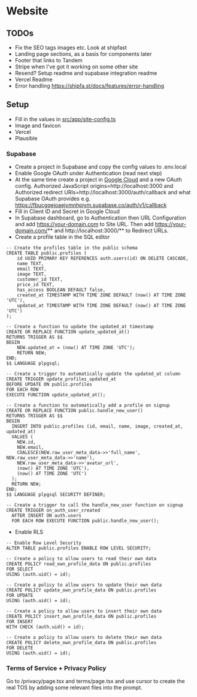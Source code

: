 # Website

## TODOs

- Fix the SEO tags images etc. Look at shipfast
- Landing page sections, as a basis for components later
- Footer that links to Tandem
- Stripe when I've got it working on some other site
- Resend? Setup readme and supabase integration readme
- Vercel Readme
- Error handling https://shipfa.st/docs/features/error-handling

## Setup

- Fill in the values in [src/app/site-config.ts](src/app/site-config.ts)
- Image and favicon
- Vercel
- Plausible

### Supabase

- Create a project in Supabase and copy the config values to .env.local
- Enable Google OAuth under Authentication (read next step)
- At the same time create a project in [Google Cloud](https://console.cloud.google.com/) and a new OAuth config. Authorized JavaScript origins=http://localhost:3000 and Authorized redirect URIs=http://localhost:3000/auth/callback and what Supabase OAuth provides e.g. https://fbucgqejoaejvmnhpjym.supabase.co/auth/v1/callback
- Fill in Client ID and Secret in Google Cloud
- In Supabase dashboard, go to Authentication then URL Configuration and add https://your-domain.com to Site URL. Then add https://your-domain.com/** and http://localhost:3000/** to Redirect URLs.
- Create a profile table in the SQL editor

```
-- Create the profiles table in the public schema
CREATE TABLE public.profiles (
    id UUID PRIMARY KEY REFERENCES auth.users(id) ON DELETE CASCADE,
    name TEXT,
    email TEXT,
    image TEXT,
    customer_id TEXT,
    price_id TEXT,
    has_access BOOLEAN DEFAULT false,
    created_at TIMESTAMP WITH TIME ZONE DEFAULT (now() AT TIME ZONE 'UTC'),
    updated_at TIMESTAMP WITH TIME ZONE DEFAULT (now() AT TIME ZONE 'UTC')
);

-- Create a function to update the updated_at timestamp
CREATE OR REPLACE FUNCTION update_updated_at()
RETURNS TRIGGER AS $$
BEGIN
    NEW.updated_at = (now() AT TIME ZONE 'UTC');
    RETURN NEW;
END;
$$ LANGUAGE plpgsql;

-- Create a trigger to automatically update the updated_at column
CREATE TRIGGER update_profiles_updated_at
BEFORE UPDATE ON public.profiles
FOR EACH ROW
EXECUTE FUNCTION update_updated_at();

-- Create a function to automatically add a profile on signup
CREATE OR REPLACE FUNCTION public.handle_new_user()
RETURNS TRIGGER AS $$
BEGIN
  INSERT INTO public.profiles (id, email, name, image, created_at, updated_at)
  VALUES (
    NEW.id,
    NEW.email,
    COALESCE(NEW.raw_user_meta_data->>'full_name', NEW.raw_user_meta_data->>'name'),
    NEW.raw_user_meta_data->>'avatar_url',
    (now() AT TIME ZONE 'UTC'),
    (now() AT TIME ZONE 'UTC')
  );
  RETURN NEW;
END;
$$ LANGUAGE plpgsql SECURITY DEFINER;

-- Create a trigger to call the handle_new_user function on signup
CREATE TRIGGER on_auth_user_created
  AFTER INSERT ON auth.users
  FOR EACH ROW EXECUTE FUNCTION public.handle_new_user();
```

- Enable RLS

```
-- Enable Row Level Security
ALTER TABLE public.profiles ENABLE ROW LEVEL SECURITY;

-- Create a policy to allow users to read their own data
CREATE POLICY read_own_profile_data ON public.profiles
FOR SELECT
USING (auth.uid() = id);

-- Create a policy to allow users to update their own data
CREATE POLICY update_own_profile_data ON public.profiles
FOR UPDATE
USING (auth.uid() = id);

-- Create a policy to allow users to insert their own data
CREATE POLICY insert_own_profile_data ON public.profiles
FOR INSERT
WITH CHECK (auth.uid() = id);

-- Create a policy to allow users to delete their own data
CREATE POLICY delete_own_profile_data ON public.profiles
FOR DELETE
USING (auth.uid() = id);
```

### Terms of Service + Privacy Policy

Go to /privacy/page.tsx and terms/page.tsx and use cursor to create the real TOS by adding some relevant files into the prompt.
